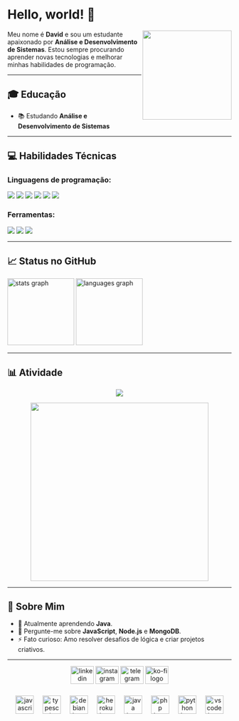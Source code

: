 # Hello, world! 👋

<img align="right" src="https://media.giphy.com/media/v1.Y2lkPTc5MGI3NjExMGpzOXJuenhieGVzMjE0NTA3cjlxOGo0d3RyZ3ZkMzBhcG00Z2YzOSZlcD12MV9naWZzX3NlYXJjaCZjdD1n/KGd6ns7MR1gPCRT52z/giphy.gif" width="200"/>

Meu nome é **David** e sou um estudante apaixonado por **Análise e Desenvolvimento de Sistemas**. Estou sempre procurando aprender novas tecnologias e melhorar minhas habilidades de programação.

---

## 🎓 Educação
- 📚 Estudando **Análise e Desenvolvimento de Sistemas**

---

## 💻 Habilidades Técnicas
### Linguagens de programação:
<div align="left">
  <img src="https://img.shields.io/badge/HTML-e06b12?style=for-the-badge&logo=html5&logoColor=white" />
  <img src="https://img.shields.io/badge/CSS-1283e0?&style=for-the-badge&logo=css3&logoColor=white" />
  <img src="https://img.shields.io/badge/JavaScript-F7DF1E?style=for-the-badge&logo=javascript&logoColor=414141" />
  <img src="https://img.shields.io/badge/Node.js-43853D?style=for-the-badge&logo=node.js&logoColor=white"/>
  <img src="https://img.shields.io/badge/TypeScript-007ACC?style=for-the-badge&logo=typescript&logoColor=white"/>
  <img src="https://img.shields.io/badge/python-3670A0?style=for-the-badge&logo=python&logoColor=ffdd54"/>
</div>

### Ferramentas:
<div align="left">
  <img src="https://img.shields.io/badge/GitHub-100000?style=for-the-badge&logo=github&logoColor=white" />
  <img src="https://img.shields.io/badge/Jenkins-D24939?style=for-the-badge&logo=Jenkins&logoColor=white" />
  <img src="https://img.shields.io/badge/Visual%20Studio%20Code-007ACC?logo=visualstudiocode&logoColor=fff&style=plastic" />
</div>

---

## 📈 Status no GitHub
<div align="left">
  <img src="https://github-readme-stats.vercel.app/api?username=roge-rdv&hide_title=false&hide_rank=false&show_icons=true&include_all_commits=true&count_private=true&disable_animations=false&theme=dracula&locale=en&hide_border=false" height="150" alt="stats graph"  />
  <img src="https://github-readme-stats.vercel.app/api/top-langs?username=roge-rdv&locale=en&hide_title=false&layout=compact&card_width=320&langs_count=5&theme=dracula&hide_border=false" height="150" alt="languages graph"  />
</div>

---

## 📊 Atividade
<p align="center">
  <img src="https://profile-counter.glitch.me/roge-rdv/count.svg" />
</p>

<p align="center">
  <img src="https://media.giphy.com/media/xT9IgzoKnwFNmISR8I/giphy.gif" width="400"/>
</p>

---

## 🎨 Sobre Mim
- 🌱 Atualmente aprendendo **Java**.
- 💬 Pergunte-me sobre **JavaScript**, **Node.js** e **MongoDB**.
- ⚡ Fato curioso: Amo resolver desafios de lógica e criar projetos criativos.

---
<div align="center">
  <img src="https://raw.githubusercontent.com/maurodesouza/profile-readme-generator/master/src/assets/icons/social/linkedin/default.svg" width="52" height="40" alt="linkedin logo"  />
  <img src="https://raw.githubusercontent.com/maurodesouza/profile-readme-generator/master/src/assets/icons/social/instagram/default.svg" width="52" height="40" alt="instagram logo"  />
  <img src="https://raw.githubusercontent.com/maurodesouza/profile-readme-generator/master/src/assets/icons/social/telegram/default.svg" width="52" height="40" alt="telegram logo"  />
  <img src="https://raw.githubusercontent.com/maurodesouza/profile-readme-generator/master/src/assets/icons/social/ko-fi/default.svg" width="52" height="40" alt="ko-fi logo"  />
</div>

###

<div align="center">
  <img src="https://cdn.jsdelivr.net/gh/devicons/devicon/icons/javascript/javascript-original.svg" height="41" alt="javascript logo"  />
  <img width="12" />
  <img src="https://cdn.jsdelivr.net/gh/devicons/devicon/icons/typescript/typescript-original.svg" height="41" alt="typescript logo"  />
  <img width="12" />
  <img src="https://cdn.jsdelivr.net/gh/devicons/devicon/icons/debian/debian-original.svg" height="41" alt="debian logo"  />
  <img width="12" />
  <img src="https://cdn.jsdelivr.net/gh/devicons/devicon/icons/heroku/heroku-original.svg" height="41" alt="heroku logo"  />
  <img width="12" />
  <img src="https://cdn.jsdelivr.net/gh/devicons/devicon/icons/java/java-original.svg" height="41" alt="java logo"  />
  <img width="12" />
  <img src="https://cdn.jsdelivr.net/gh/devicons/devicon/icons/php/php-original.svg" height="41" alt="php logo"  />
  <img width="12" />
  <img src="https://cdn.jsdelivr.net/gh/devicons/devicon/icons/python/python-original.svg" height="41" alt="python logo"  />
  <img width="12" />
  <img src="https://cdn.jsdelivr.net/gh/devicons/devicon/icons/vscode/vscode-original.svg" height="41" alt="vscode logo"  />
</div>

